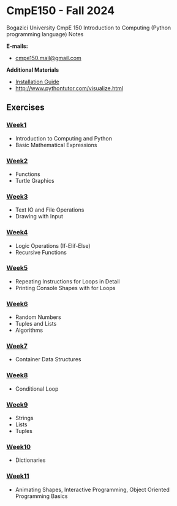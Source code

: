 # CmpE150 - Fall 2024

Bogazici University CmpE 150 Introduction to Computing (Python programming language) Notes

**E-mails:**

* [cmpe150.mail@gmail.com](mailto:cmpe150.mail@gmail.com)

**Additional Materials**

* [Installation Guide](PyCharm%20Installation%20Guide.pdf)
* http://www.pythontutor.com/visualize.html



## Exercises

### [Week1](Fall24/week01)

* Introduction to Computing and Python
* Basic Mathematical Expressions 


### [Week2](Fall24/week02)

* Functions
* Turtle Graphics
  

### [Week3](Fall24/week03)

* Text IO and File Operations
* Drawing with Input
  

### [Week4]()

* Logic Operations (If-Elif-Else)
* Recursive Functions 
  

### [Week5]()

* Repeating Instructions for Loops in Detail
* Printing Console Shapes with for Loops


### [Week6]()

* Random Numbers
* Tuples and Lists
* Algorithms


### [Week7]()

* Container Data Structures
  

### [Week8]()

* Conditional Loop
  

### [Week9]()

* Strings
* Lists
* Tuples
  

### [Week10]()

* Dictionaries
  

### [Week11]()

* Animating Shapes, Interactive Programming, Object Oriented Programming Basics

